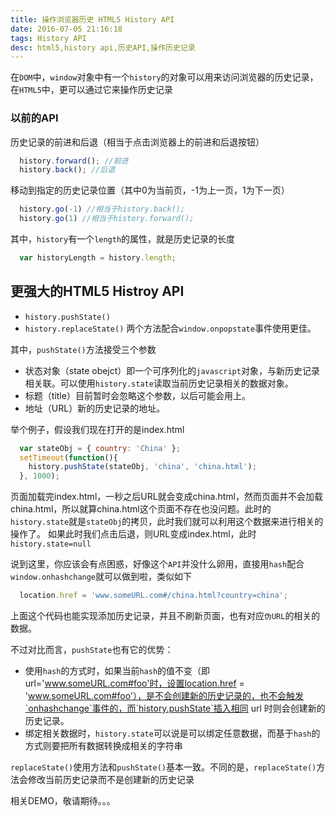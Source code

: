 ```yaml
---
title: 操作浏览器历史 HTML5 History API
date: 2016-07-05 21:16:18
tags: History API
desc: html5,history api,历史API,操作历史记录
---
```


在`DOM`中，`window`对象中有一个`history`的对象可以用来访问浏览器的历史记录，在`HTML5`中，更可以通过它来操作历史记录

<!--more-->

### 以前的API

历史记录的前进和后退（相当于点击浏览器上的前进和后退按钮）

```js
  history.forward(); //前进
  history.back(); //后退
```

移动到指定的历史记录位置（其中0为当前页，-1为上一页，1为下一页）

```js
  history.go(-1) //相当于history.back();
  history.go(1) //相当于history.forward();
```

其中，`history`有一个`length`的属性，就是历史记录的长度

```js
  var historyLength = history.length;
```

## 更强大的HTML5 Histroy API

- `history.pushState()`
- `history.replaceState()`
两个方法配合`window.onpopstate`事件使用更佳。

其中，`pushState()`方法接受三个参数
- 状态对象（state obejct）即一个可序列化的`javascript`对象，与新历史记录相关联。可以使用`history.state`读取当前历史记录相关的数据对象。
- 标题（title）目前暂时会忽略这个参数，以后可能会用上。
- 地址（URL）新的历史记录的地址。

举个例子，假设我们现在打开的是index.html

```js
  var stateObj = { country: 'China' };
  setTimeout(function(){
    history.pushState(stateObj, 'china', 'china.html');
  }, 1000);
```

页面加载完index.html，一秒之后URL就会变成china.html，然而页面并不会加载china.html，所以就算china.html这个页面不存在也没问题。此时的`history.state`就是`stateObj`的拷贝，此时我们就可以利用这个数据来进行相关的操作了。
如果此时我们点击后退，则URL变成index.html，此时`history.state=null`

说到这里，你应该会有点困惑，好像这个`API`并没什么卵用，直接用`hash`配合`window.onhashchange`就可以做到啦，类似如下

```js
  location.href = 'www.someURL.com#/china.html?country=china';
```

上面这个代码也能实现添加历史记录，并且不刷新页面，也有对应`伪URL`的相关的数据。

不过对比而言，`pushState`也有它的优势：

- 使用`hash`的方式时，如果当前`hash`的值不变（即url='www.someURL.com#foo'时，设置location.href = 'www.someURL.com#foo'），是不会创建新的历史记录的，也不会触发`onhashchange`事件的，而`history.pushState`插入相同 url 时则会创建新的历史记录。
- 绑定相关数据时，`history.state`可以说是可以绑定任意数据，而基于`hash`的方式则要把所有数据转换成相关的字符串

`replaceState()`使用方法和`pushState()`基本一致。不同的是，`replaceState()`方法会修改当前历史记录而不是创建新的历史记录

相关DEMO，敬请期待。。。